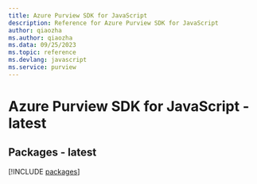 ```yaml
---
title: Azure Purview SDK for JavaScript
description: Reference for Azure Purview SDK for JavaScript
author: qiaozha
ms.author: qiaozha
ms.data: 09/25/2023
ms.topic: reference
ms.devlang: javascript
ms.service: purview
---
```

# Azure Purview SDK for JavaScript - latest
## Packages - latest
[!INCLUDE [packages](purview-index.md)]